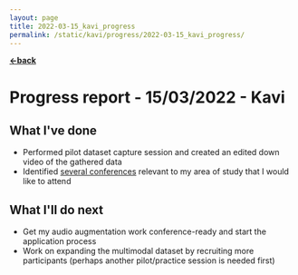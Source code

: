 ```yaml
---
layout: page
title: 2022-03-15_kavi_progress
permalink: /static/kavi/progress/2022-03-15_kavi_progress/
---
```


[**<-back**](/static/kavi/progress)  

# Progress report - 15/03/2022 - Kavi

## What I've done

- Performed pilot dataset capture session and created an edited down video of the gathered data
- Identified [several conferences](../../conferences/conferences_list.md) relevant to my area of study that I would like to attend

## What I'll do next

- Get my audio augmentation work conference-ready and start the application process
- Work on expanding the multimodal dataset by recruiting more participants (perhaps another pilot/practice session is needed first)